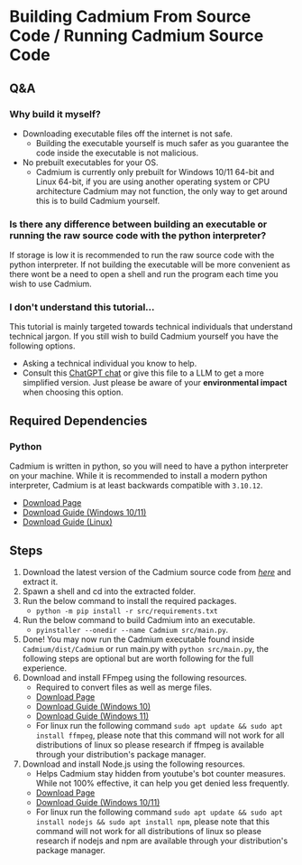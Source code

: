 # Building Cadmium From Source Code / Running Cadmium Source Code

## Q&A

### Why build it myself?
* Downloading executable files off the internet is not safe. 
    * Building the executable yourself is much safer as you guarantee the code inside the executable is not malicious.
* No prebuilt executables for your OS.
    * Cadmium is currently only prebuilt for Windows 10/11 64-bit and Linux 64-bit, if you are using another operating system or CPU architecture Cadmium may not function, the only way to get around this is to build Cadmium yourself.

### Is there any difference between building an executable or running the raw source code with the python interpreter?
If storage is low it is recommended to run the raw source code with the python interpreter. If not building the executable will be more convenient as there wont be a need to open a shell and run the program each time you wish to use Cadmium. 

### I don't understand this tutorial...
This tutorial is mainly targeted towards technical individuals that understand technical jargon. If you still wish to build Cadmium yourself you have the following options.

* Asking a technical individual you know to help.
* Consult this [ChatGPT chat](https://chatgpt.com/share/68bed80b-1958-8012-9c44-32852a2565f2) or give this file to a LLM to get a more simplified version. Just please be aware of your **environmental impact** when choosing this option.

## Required Dependencies

### Python
Cadmium is written in python, so you will need to have a python interpreter on your machine. While it is recommended to install a modern python interpreter, Cadmium is at least backwards compatible with `3.10.12`. 

* [Download Page](https://www.python.org/downloads/)
* [Download Guide (Windows 10/11)](https://www.youtube.com/watch?v=3JHlILId9-k)
* [Download Guide (Linux)](https://www.youtube.com/watch?v=3JHlILId9-k)

## Steps

1. Download the latest version of the Cadmium source code from [*here*](https://github.com/Jodenee/Cadmium/releases) and extract it.
2. Spawn a shell and cd into the extracted folder.
3. Run the below command to install the required packages.
    * `python -m pip install -r src/requirements.txt` 
4. Run the below command to build Cadmium into an executable.
    * `pyinstaller --onedir --name Cadmium src/main.py`.
5. Done! You may now run the Cadmium executable found inside `Cadmium/dist/Cadmium` or run main.py with `python src/main.py`, the following steps are optional but are worth following for the full experience.
6. Download and install FFmpeg using the following resources.
    * Required to convert files as well as merge files.
    * [Download Page](https://ffmpeg.org/download.html) 
    * [Download Guide (Windows 10)](https://www.youtube.com/watch?v=IECI72XEox0&ab_channel=TroubleChute)
    * [Download Guide (Windows 11)](https://www.youtube.com/watch?v=jZLqNocSQDM)
    * For linux run the following command `sudo apt update && sudo apt install ffmpeg`, please note that this command will not work for all distributions of linux so please research if ffmpeg is available through your distribution's package manager. 
7. Download and install Node.js using the following resources.
    * Helps Cadmium stay hidden from youtube's bot counter measures. While not 100% effective, it can help you get denied less frequently.
    * [Download Page](https://nodejs.org/) 
    * [Download Guide (Windows 10/11)](https://www.youtube.com/watch?v=LwM1dtTcSss)
    * For linux run the following command `sudo apt update && sudo apt install nodejs && sudo apt install npm`, please note that this command will not work for all distributions of linux so please research if nodejs and npm are available through your distribution's package manager. 
